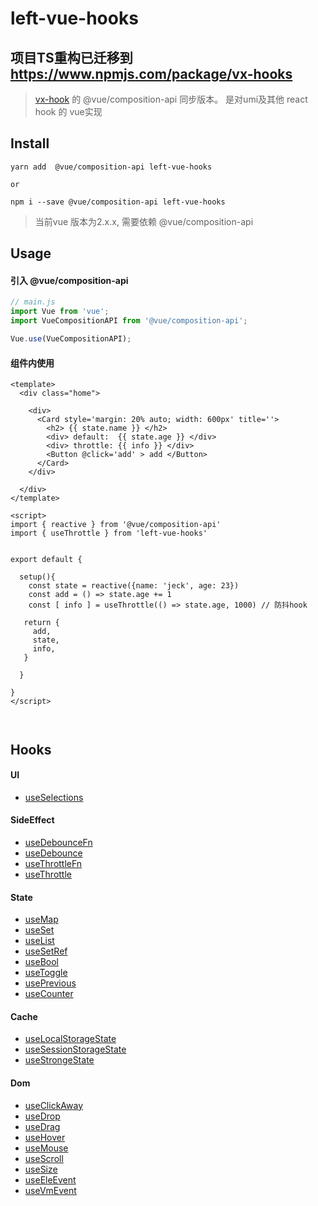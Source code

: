 #  left-vue-hooks

## 项目TS重构已迁移到 https://www.npmjs.com/package/vx-hooks

> [vx-hook](https://www.npmjs.com/package/vx-hook) 的  @vue/composition-api 同步版本。 是对umi及其他 react hook 的 vue实现



## Install

```shell
yarn add  @vue/composition-api left-vue-hooks

or

npm i --save @vue/composition-api left-vue-hooks
```

> 当前vue 版本为2.x.x, 需要依赖 @vue/composition-api



## Usage

#### 引入 @vue/composition-api

```js
// main.js
import Vue from 'vue';
import VueCompositionAPI from '@vue/composition-api';

Vue.use(VueCompositionAPI); 

```



#### 组件内使用

```vue
<template>
  <div class="home">

    <div>
      <Card style='margin: 20% auto; width: 600px' title=''>
        <h2> {{ state.name }} </h2>
        <div> default:  {{ state.age }} </div>
        <div> throttle: {{ info }} </div>
        <Button @click='add' > add </Button>
      </Card>
    </div>
    
  </div>
</template>

<script>
import { reactive } from '@vue/composition-api'
import { useThrottle } from 'left-vue-hooks'


export default {

  setup(){
    const state = reactive({name: 'jeck', age: 23})
    const add = () => state.age += 1
    const [ info ] = useThrottle(() => state.age, 1000) // 防抖hook

   return {
     add,
     state,
     info,
   }

  }

}
</script>



```



## Hooks



#### UI

- [useSelections](./src/useSelections/README.md) 


#### SideEffect

- [useDebounceFn](./src/useDebounceFn/README.md)
- [useDebounce](./src/useDebounce/README.md)
- [useThrottleFn](./src/useThrottleFn/README.md)
- [useThrottle](./src/useThrottle/README.md)


#### State

- [useMap](./src/useMap/README.md)
- [useSet](./src/useSet/README.md)
- [useList](./src/useList/README.md)
- [useSetRef](./src/useSetRef/README.md)
- [useBool](./src/useBool/README.md)
- [useToggle](./src/useToggle/README.md)
- [usePrevious](./src/usePrevious/README.md)
- [useCounter](./src/useCounter/README.md)


#### Cache

- [useLocalStorageState](./src/useLocalStorageState/README.md)
- [useSessionStorageState](./src/useSessionStorageState/README.md)
- [useStrongeState](./src/useStrongeState/README.md)


#### Dom

- [useClickAway](./src/useClickAway/README.md)
- [useDrop](./src/useDrop/README.md)
- [useDrag](./src/useDrop/README.md)
- [useHover](./src/useHover/README.md)
- [useMouse](./src/useMouse/README.md)
- [useScroll](./src/useScroll/README.md)
- [useSize](./src/useSize/README.md)
- [useEleEvent](./src/useEvent/README.md)
- [useVmEvent](./src/useEvent/README.md)
